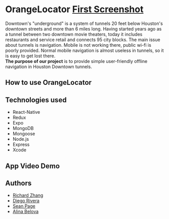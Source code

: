 # OrangeLocator [First Screenshot](public/icon.png)

Downtown's "underground" is a system of tunnels 20 feet below Houston's downtown streets and more than 6 miles long. Having started years ago as a tunnel between two downtown movie theaters, today it includes restaurants and service retail and connects 95 city blocks. 
The main issue about tunnels is navigation. Mobile is not working there, public wi-fi is poorly provided. Normal mobile navigation is almost useless in tunnels, so it is easy to get lost there.<br/>
**The purpose of our project** is to provide simple user-friendly offline navigation in Houston Downtown tunnels.

## How to use OrangeLocator
## Technologies used
* React-Native
* Redux
* Expo
* MongoDB
* Mongoose
* Node.js
* Express
* Xcode


## App Video Demo


## Authors
* [Richard Zhang](https://github.com/getrealzx)
* [Diego Rivera](https://github.com/driver1213)
* [Sean Page](https://github.com/PageSeanA)
* [Alina Belova](https://github.com/AlinaNBelova)